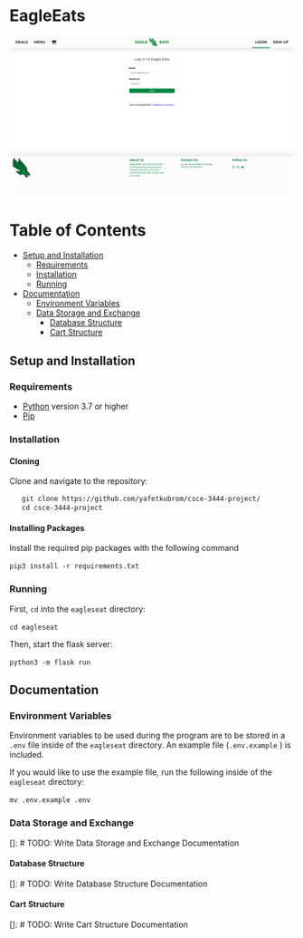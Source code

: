 # EagleEats
![](eagleseat/static/img/preview.png)

# Table of Contents
* [Setup and Installation](#setup-and-installation)
    * [Requirements](#requirements)
    * [Installation](#installation)
    * [Running](#running)
* [Documentation](#documentation)
    * [Environment Variables](#environment-variables)
    * [Data Storage and Exchange](#data-storage-and-exchange)
        * [Database Structure](#database-structure)
        * [Cart Structure](#cart-structure)

## Setup and Installation

### Requirements
* [Python](https://www.python.org/) version 3.7 or higher
* [Pip](https://pip.pypa.io/en/stable/installing/)

### Installation

#### Cloning
Clone and navigate to the repository:

```
   git clone https://github.com/yafetkubrom/csce-3444-project/
   cd csce-3444-project
```

#### Installing Packages
Install the required pip packages with the following command

`pip3 install -r requirements.txt`

### Running
First, `cd` into the `eagleseat` directory:

`cd eagleseat`

Then, start the flask server:

`python3 -m flask run`

## Documentation

### Environment Variables
Environment variables to be used during the program are to be stored in a `.env`
file inside of the `eagleseat` directory. An example file (`.env.example` ) is included.

If you would like to use the example file, run the following inside of the `eagleseat` directory:

`mv .env.example .env`

### Data Storage and Exchange
[]: # TODO: Write Data Storage and Exchange Documentation

#### Database Structure
[]: # TODO: Write Database Structure Documentation

#### Cart Structure
[]: # TODO: Write Cart Structure Documentation

